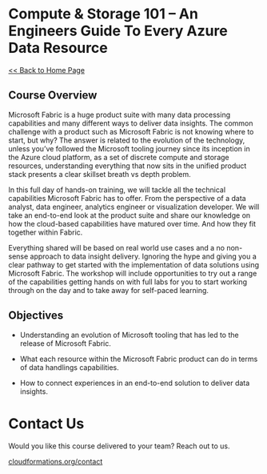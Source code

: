 # Compute & Storage 101 – An Engineers Guide To Every Azure Data Resource

[<< Back to Home Page](/README.md)

## Course Overview

Microsoft Fabric is a huge product suite with many data processing capabilities and many different ways to deliver data insights. The common challenge with a product such as Microsoft Fabric is not knowing where to start, but why? The answer is related to the evolution of the technology, unless you’ve followed the Microsoft tooling journey since its inception in the Azure cloud platform, as a set of discrete compute and storage resources, understanding everything that now sits in the unified product stack presents a clear skillset breath vs depth problem.

In this full day of hands-on training, we will tackle all the technical capabilities Microsoft Fabric has to offer. From the perspective of a data analyst, data engineer, analytics engineer or visualization developer. We will take an end-to-end look at the product suite and share our knowledge on how the cloud-based capabilities have matured over time. And how they fit together within Fabric.

Everything shared will be based on real world use cases and a no non-sense approach to data insight delivery. Ignoring the hype and giving you a clear pathway to get started with the implementation of data solutions using Microsoft Fabric. The workshop will include opportunities to try out a range of the capabilities getting hands on with full labs for you to start working through on the day and to take away for self-paced learning.

## Objectives

* Understanding an evolution of Microsoft tooling that has led to the release of Microsoft Fabric.

* What each resource within the Microsoft Fabric product can do in terms of data handlings capabilities.

* How to connect experiences in an end-to-end solution to deliver data insights.

# Contact Us
Would you like this course delivered to your team? Reach out to us.

[cloudformations.org/contact](https://www.cloudformations.org/contact)